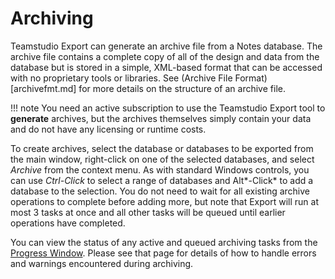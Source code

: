 # Archiving

Teamstudio Export can generate an archive file from a Notes database. The archive file contains a complete copy of all of the design and data from the database but is stored in a simple, XML-based format that can be accessed with no proprietary tools or libraries. See (Archive File Format)[archivefmt.md] for more details on the structure of an archive file.

!!! note
    You need an active subscription to use the Teamstudio Export tool to **generate** archives, but
    the archives themselves simply contain your data and do not have any licensing or runtime costs.
   
To create archives, select the database or databases to be exported from the main window, right-click on one of the selected databases, and select *Archive* from the context menu. As with standard Windows controls, you can use *Ctrl-Click* to select a range of databases and Alt*-Click* to add a database to the selection. You do not need to wait for all existing archive operations to complete before adding more, but note that Export will run at most 3 tasks at once and all other tasks will be queued until earlier operations have completed.

You can view the status of any active and queued archiving tasks from the [Progress Window](progress.md). Please see that page for details of how to handle errors and warnings encountered during archiving.